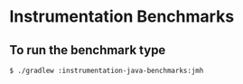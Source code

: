 # Instrumentation Benchmarks

## To run the benchmark type

```
$ ./gradlew :instrumentation-java-benchmarks:jmh
```
